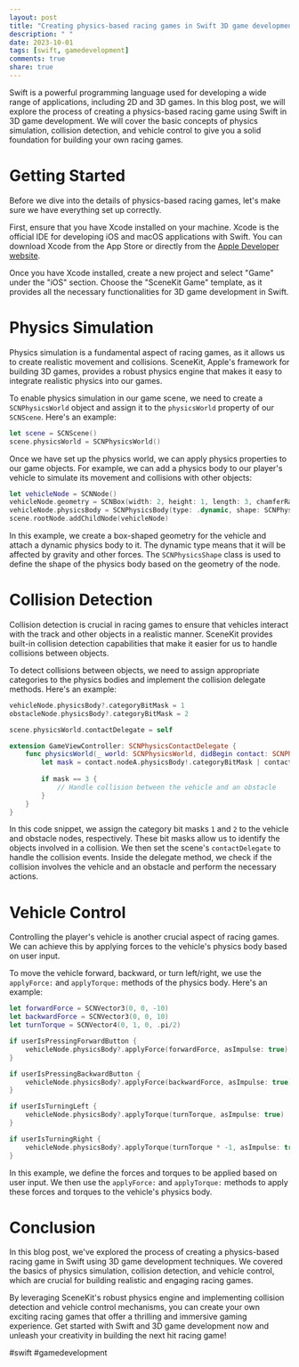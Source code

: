 ```yaml
---
layout: post
title: "Creating physics-based racing games in Swift 3D game development"
description: " "
date: 2023-10-01
tags: [swift, gamedevelopment]
comments: true
share: true
---
```


Swift is a powerful programming language used for developing a wide range of applications, including 2D and 3D games. In this blog post, we will explore the process of creating a physics-based racing game using Swift in 3D game development. We will cover the basic concepts of physics simulation, collision detection, and vehicle control to give you a solid foundation for building your own racing games.

# Getting Started

Before we dive into the details of physics-based racing games, let's make sure we have everything set up correctly. 

First, ensure that you have Xcode installed on your machine. Xcode is the official IDE for developing iOS and macOS applications with Swift. You can download Xcode from the App Store or directly from the [Apple Developer website](https://developer.apple.com/xcode/).

Once you have Xcode installed, create a new project and select "Game" under the "iOS" section. Choose the "SceneKit Game" template, as it provides all the necessary functionalities for 3D game development in Swift.

# Physics Simulation

Physics simulation is a fundamental aspect of racing games, as it allows us to create realistic movement and collisions. SceneKit, Apple's framework for building 3D games, provides a robust physics engine that makes it easy to integrate realistic physics into our games.

To enable physics simulation in our game scene, we need to create a `SCNPhysicsWorld` object and assign it to the `physicsWorld` property of our `SCNScene`. Here's an example:

```swift
let scene = SCNScene()
scene.physicsWorld = SCNPhysicsWorld()
```

Once we have set up the physics world, we can apply physics properties to our game objects. For example, we can add a physics body to our player's vehicle to simulate its movement and collisions with other objects:

```swift
let vehicleNode = SCNNode()
vehicleNode.geometry = SCNBox(width: 2, height: 1, length: 3, chamferRadius: 0)
vehicleNode.physicsBody = SCNPhysicsBody(type: .dynamic, shape: SCNPhysicsShape(geometry: vehicleNode.geometry!, options: nil))
scene.rootNode.addChildNode(vehicleNode)
```

In this example, we create a box-shaped geometry for the vehicle and attach a dynamic physics body to it. The dynamic type means that it will be affected by gravity and other forces. The `SCNPhysicsShape` class is used to define the shape of the physics body based on the geometry of the node.

# Collision Detection

Collision detection is crucial in racing games to ensure that vehicles interact with the track and other objects in a realistic manner. SceneKit provides built-in collision detection capabilities that make it easier for us to handle collisions between objects.

To detect collisions between objects, we need to assign appropriate categories to the physics bodies and implement the collision delegate methods. Here's an example:

```swift
vehicleNode.physicsBody?.categoryBitMask = 1
obstacleNode.physicsBody?.categoryBitMask = 2

scene.physicsWorld.contactDelegate = self

extension GameViewController: SCNPhysicsContactDelegate {
    func physicsWorld(_ world: SCNPhysicsWorld, didBegin contact: SCNPhysicsContact) {
        let mask = contact.nodeA.physicsBody!.categoryBitMask | contact.nodeB.physicsBody!.categoryBitMask
        
        if mask == 3 {
            // Handle collision between the vehicle and an obstacle
        }
    }
}
```

In this code snippet, we assign the category bit masks `1` and `2` to the vehicle and obstacle nodes, respectively. These bit masks allow us to identify the objects involved in a collision. We then set the scene's `contactDelegate` to handle the collision events. Inside the delegate method, we check if the collision involves the vehicle and an obstacle and perform the necessary actions.

# Vehicle Control

Controlling the player's vehicle is another crucial aspect of racing games. We can achieve this by applying forces to the vehicle's physics body based on user input.

To move the vehicle forward, backward, or turn left/right, we use the `applyForce:` and `applyTorque:` methods of the physics body. Here's an example:

```swift
let forwardForce = SCNVector3(0, 0, -10)
let backwardForce = SCNVector3(0, 0, 10)
let turnTorque = SCNVector4(0, 1, 0, .pi/2)

if userIsPressingForwardButton {
    vehicleNode.physicsBody?.applyForce(forwardForce, asImpulse: true)
}

if userIsPressingBackwardButton {
    vehicleNode.physicsBody?.applyForce(backwardForce, asImpulse: true)
}

if userIsTurningLeft {
    vehicleNode.physicsBody?.applyTorque(turnTorque, asImpulse: true)
}

if userIsTurningRight {
    vehicleNode.physicsBody?.applyTorque(turnTorque * -1, asImpulse: true)
}
```

In this example, we define the forces and torques to be applied based on user input. We then use the `applyForce:` and `applyTorque:` methods to apply these forces and torques to the vehicle's physics body.

# Conclusion

In this blog post, we've explored the process of creating a physics-based racing game in Swift using 3D game development techniques. We covered the basics of physics simulation, collision detection, and vehicle control, which are crucial for building realistic and engaging racing games.

By leveraging SceneKit's robust physics engine and implementing collision detection and vehicle control mechanisms, you can create your own exciting racing games that offer a thrilling and immersive gaming experience. Get started with Swift and 3D game development now and unleash your creativity in building the next hit racing game!

#swift #gamedevelopment